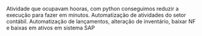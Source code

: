 Atividade que ocupavam hooras, com python conseguimos reduzir a execução para fazer em minutos.
Automatização de atividades do setor contábil. 
Automatização de lançamentos, alteração de inventário, baixar NF e baixas em ativos em sistema SAP 


